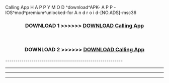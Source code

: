  Calling App  H A P P Y M O D ^download^APK- A P P -IOS^mod^premium^unlocked-for A n d r o i d-[NO.ADS]-msc36



<div align="center">

<h3>DOWNLOAD 1 >>>>>> <a href="https://en-mod.web.app/?en= Calling App ">DOWNLOAD Calling App  </a></h3><br>

<h3>DOWNLOAD 2 >>>>>> <a href="https://en-mod.web.app/?en= Calling App ">DOWNLOAD Calling App  </a></h3>

</div>
----------------------------------------------------------

----------------------------------------------------------

----------------------------------------------------------

----------------------------------------------------------



